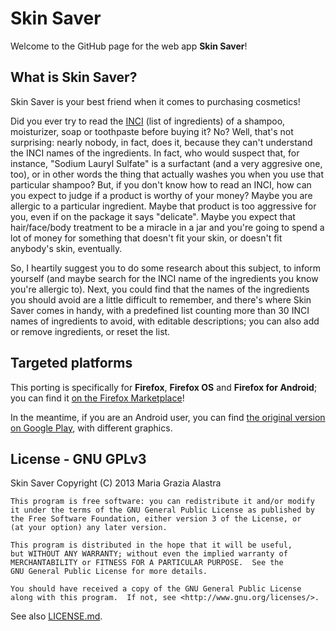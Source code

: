 Skin Saver
==========

Welcome to the GitHub page for the web app **Skin Saver**! 

What is Skin Saver?
-------------------

Skin Saver is your best friend when it comes to purchasing cosmetics!

Did you ever try to read the [INCI](http://en.wikipedia.org/wiki/International_Nomenclature_of_Cosmetic_Ingredients) (list of ingredients) of a shampoo, moisturizer, soap or toothpaste before buying it?
No? Well, that's not surprising: nearly nobody, in fact, does it, because they can't understand the INCI names of the ingredients.
In fact, who would suspect that, for instance, "Sodium Lauryl Sulfate" is a surfactant (and a very aggresive one, too), or in other words the thing that actually washes you when you use that particular shampoo?
But, if you don't know how to read an INCI, how can you expect to judge if a product is worthy of your money?
Maybe you are allergic to a particular ingredient. Maybe that product is too aggressive for you, even if on the package it says "delicate".
Maybe you expect that hair/face/body treatment to be a miracle in a jar and you're going to spend a lot of money for something that doesn't fit your skin, or
doesn't fit anybody's skin, eventually.

So, I heartily suggest you to do some research about this subject, to inform yourself (and maybe search for the INCI name of the ingredients you know you're allergic to).
Next, you could find that the names of the ingredients you should avoid are a little difficult to remember, and there's where Skin Saver comes in handy, with a predefined list counting more than
30 INCI names of ingredients to avoid, with editable descriptions; you can also add or remove ingredients, or reset the list.

Targeted platforms
------------------

This porting is specifically for **Firefox**, **Firefox OS** and **Firefox for Android**; you can find it [on the Firefox Marketplace](https://marketplace.firefox.com/app/skin-saver/)!

In the meantime, if you are an Android user, you can find [the original version on Google Play](https://play.google.com/store/apps/details?id=mg.free.skinsaver), with different graphics.

License - GNU GPLv3
-------------------

Skin Saver Copyright (C) 2013  Maria Grazia Alastra

    This program is free software: you can redistribute it and/or modify
    it under the terms of the GNU General Public License as published by
    the Free Software Foundation, either version 3 of the License, or
    (at your option) any later version.

    This program is distributed in the hope that it will be useful,
    but WITHOUT ANY WARRANTY; without even the implied warranty of
    MERCHANTABILITY or FITNESS FOR A PARTICULAR PURPOSE.  See the
    GNU General Public License for more details.

    You should have received a copy of the GNU General Public License
    along with this program.  If not, see <http://www.gnu.org/licenses/>.
    
See also [LICENSE.md](https://github.com/MariagraziaAlastra/Skin-Saver/blob/gh-pages/LICENSE.md).
